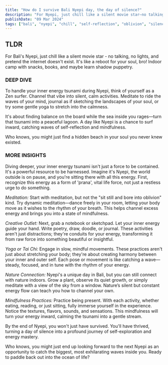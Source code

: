 ```yaml
---
title: "How do I survive Bali Nyepi day, the day of silence?"
description: "For Nyepi, just chill like a silent movie star—no talking, no lights, and pretend the internet doesn't exist. It's like a reboot for your soul, bro!"
publishDate: "09 Mar 2024"
tags: ["bali", "nyepi", "chill", "self-reflection", "oblivion", "silence", "zen", "meditation"]
---
```


## TLDR

For Bali's Nyepi, just chill like a silent movie star - no talking, no lights, and pretend the internet doesn't exist. It's like a reboot for your soul, bro! Indoor camp with snacks, books, and maybe learn shadow puppetry.

### DEEP DIVE

To handle your inner energy tsunami during Nyepi, think of yourself as a Zen surfer. Channel that vibe into silent, calm activities. Meditate to ride the waves of your mind, journal as if sketching the landscapes of your soul, or try some gentle yoga to stretch into the calmness.

It's about finding balance on the board while the sea inside you rages—turn that tsunami into a peaceful lagoon. A day like Nyepi is a chance to surf inward, catching waves of self-reflection and mindfulness.

Who knows, you might just find a hidden beach in your soul you never knew existed.

### MORE INSIGHTS

Diving deeper, your inner energy tsunami isn't just a force to be contained. It's a powerful resource to be harnessed. Imagine it's Nyepi, the world outside is on pause, and you're sitting there with all this energy. First, recognize this energy as a form of 'prana', vital life force, not just a restless urge to do something.

_Meditation:_
Start with meditation, but not the "sit still and bore into oblivion" kind. Try dynamic meditation—dance freely in your room, letting your body move as it wishes to the rhythm of your breath. This helps channel excess energy and brings you into a state of mindfulness.

_Creative Outlet:_
Next, grab a notebook or sketchpad. Let your inner energy guide your hand. Write poetry, draw, doodle, or journal. These activities aren't just distractions; they're conduits for your energy, transforming it from raw force into something beautiful or insightful.

_Yoga or Tai Chi:_
Engage in slow, mindful movements. These practices aren't just about stretching your body; they're about creating harmony between your inner and outer self. Each pose or movement is like catching a wave—steady, focused, and in tune with the rhythm of your energy.

_Nature Connection:_
Nyepi's a unique day in Bali, but you can still connect with nature indoors. Grow a plant, observe its quiet growth, or simply meditate with a view of the sky from a window. Nature’s silent but constant energy flow can teach you how to channel your own.

_Mindfulness Practices:_
Practice being present. With each activity, whether eating, reading, or just sitting, fully immerse yourself in the experience. Notice the textures, flavors, sounds, and sensations. This mindfulness will turn your energy inward, calming the tsunami into a gentle stream.

By the end of Nyepi, you won't just have survived. You'll have thrived, turning a day of silence into a profound journey of self-exploration and energy mastery.

Who knows, you might just end up looking forward to the next Nyepi as an opportunity to catch the biggest, most exhilarating waves inside you. Ready to paddle back out into the ocean of life?

